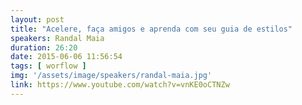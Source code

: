 ```yaml
---
layout: post
title: "Acelere, faça amigos e aprenda com seu guia de estilos"
speakers: Randal Maia
duration: 26:20
date: 2015-06-06 11:56:54
tags: [ worflow ]
img: '/assets/image/speakers/randal-maia.jpg'
link: https://www.youtube.com/watch?v=vnKE0oCTNZw
--- 
```


